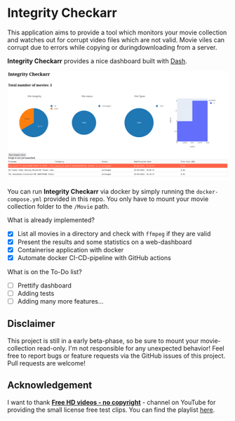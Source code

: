 # Integrity Checkarr

This application aims to provide a tool which monitors your movie collection and watches out for corrupt video files
which are not valid.
Movie viles can corrupt due to errors while copying or duringdownloading from a server.

**Integrity Checkarr** provides a nice dashboard built with [Dash](https://dash.plotly.com/).

![IntegrityCheckarr Screenshot](./IntegrityCheckarr-screenshot.png)

You can run **Integrity Checkarr** via docker by simply running the `docker-compose.yml` provided in this repo.
You only have to mount your movie collection folder to the `/Movie` path.

What is already implemented?

- [x] List all movies in a directory and check with `ffmpeg` if they are valid
- [x] Present the results and some statistics on a web-dashboard
- [x] Containerise application with docker
- [x] Automate docker CI-CD-pipeline with GitHub actions

What is on the To-Do list?

- [ ] Prettify dashboard
- [ ] Adding tests
- [ ] Adding many more features...

## Disclaimer

This project is still in a early beta-phase, so be sure to mount your movie-collection read-only. I'm not responsible
for any unexpected behavior!
Feel free to report bugs or feature requests via the GitHub issues of this project. Pull requests are welcome!

## Acknowledgement

I want to thank **[Free HD videos - no copyright](https://www.youtube.com/@FreeHDvideosnocopyright)** - channel on YouTube for providing the small license free test clips.
You can find the playlist [here](https://www.youtube.com/playlist?list=PL4Gr5tOAPttLOY9IrWVjJlv4CtkYI5cI_).